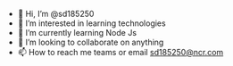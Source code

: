 - 👋 Hi, I’m @sd185250
- 👀 I’m interested in learning technologies
- 🌱 I’m currently learning Node Js
- 💞️ I’m looking to collaborate on anything 
- 📫 How to reach me teams or email sd185250@ncr.com

<!---
sd185250/sd185250 is a ✨ special ✨ repository because its `README.md` (this file) appears on your GitHub profile.
You can click the Preview link to take a look at your changes.
--->
